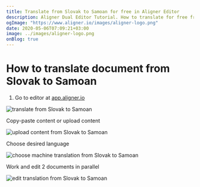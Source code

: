 ```yaml
---
title: Translate from Slovak to Samoan for free in Aligner Editor
description: Aligner Dual Editor Tutorial. How to translate for free from Slovak to Samoan. Aligner is multilingual document management platform. 
ogImage: "https://www.aligner.io/images/aligner-logo.png"
date: 2020-05-06T07:09:21+03:00
image: ../images/aligner-logo.png
onBlog: true
---
```


# How to translate document from Slovak to Samoan

1. Go to editor at [app.aligner.io](https://app.aligner.io "Aligner App web page")

![translate from Slovak to Samoan](../aligner-blank-editor.png "translate from Slovak to Samoan")

Copy-paste content or upload content

![upload content from Slovak to Samoan](../aligner-uploaded-document.png "upload content from Slovak to Samoan")

Choose desired language

![choose machine translation from Slovak to Samoan](../aligner-language-dropdown.png "choose machine translation from Slovak to Samoan")

Work and edit 2 documents in parallel

![edit translation from Slovak to Samoan](../aligner-double-sitded-editor.png "edit translation from Slovak to Samoan")

